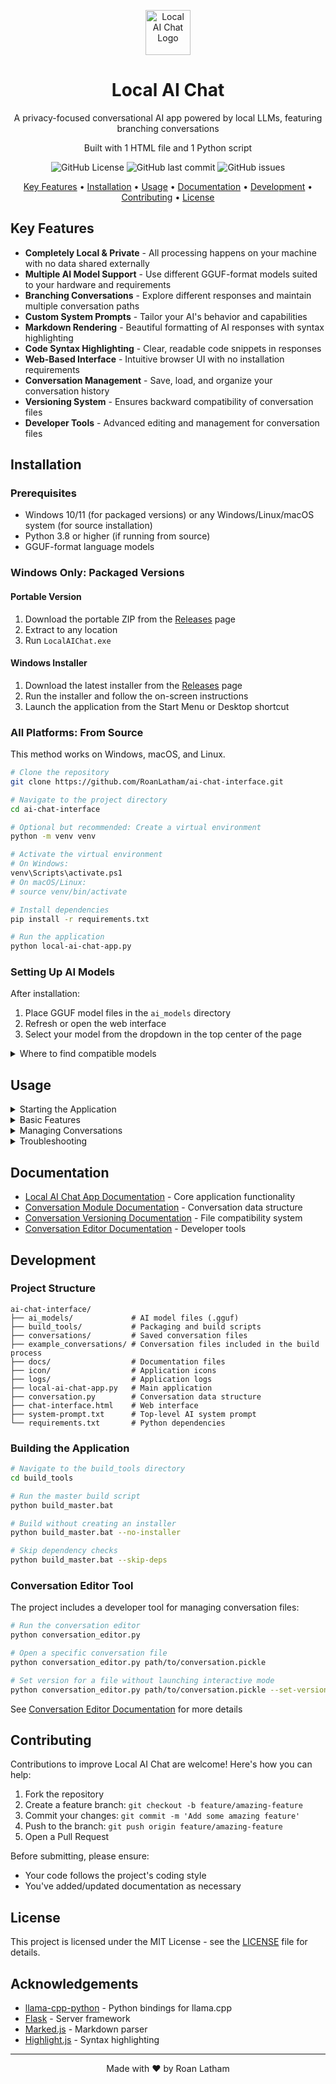 <p align="center">
  <img src="./icon/AII-icon.ico" alt="Local AI Chat Logo" width="72"/>
</p>

<h1 align="center">Local AI Chat</h1>

<p align="center">
  A privacy-focused conversational AI app powered by local LLMs, featuring branching conversations
</p>
<p align="center">
  Built with 1 HTML file and 1 Python script
</p>

<p align="center">
  <img alt="GitHub License" src="https://img.shields.io/badge/License-MIT-green">
  <img alt="GitHub last commit" src="https://img.shields.io/github/last-commit/RoanLatham/ai-chat-interface">
  <img alt="GitHub issues" src="https://img.shields.io/github/issues/RoanLatham/ai-chat-interface">
</p>

<p align="center">
  <a href="#key-features">Key Features</a> •
  <a href="#installation">Installation</a> •
  <a href="#usage">Usage</a> •
  <a href="#documentation">Documentation</a> •
  <a href="#development">Development</a> •
  <a href="#contributing">Contributing</a> •
  <a href="#license">License</a>
</p>

## Key Features

- **Completely Local & Private** - All processing happens on your machine with no data shared externally
- **Multiple AI Model Support** - Use different GGUF-format models suited to your hardware and requirements
- **Branching Conversations** - Explore different responses and maintain multiple conversation paths
- **Custom System Prompts** - Tailor your AI's behavior and capabilities
- **Markdown Rendering** - Beautiful formatting of AI responses with syntax highlighting
- **Code Syntax Highlighting** - Clear, readable code snippets in responses
- **Web-Based Interface** - Intuitive browser UI with no installation requirements
- **Conversation Management** - Save, load, and organize your conversation history
- **Versioning System** - Ensures backward compatibility of conversation files
- **Developer Tools** - Advanced editing and management for conversation files

## Installation

### Prerequisites

- Windows 10/11 (for packaged versions) or any Windows/Linux/macOS system (for source installation)
- Python 3.8 or higher (if running from source)
- GGUF-format language models

### Windows Only: Packaged Versions

#### Portable Version

1. Download the portable ZIP from the [Releases](https://github.com/RoanLatham/ai-chat-interface/releases) page
2. Extract to any location
3. Run `LocalAIChat.exe`

#### Windows Installer

1. Download the latest installer from the [Releases](https://github.com/RoanLatham/ai-chat-interface/releases) page
2. Run the installer and follow the on-screen instructions
3. Launch the application from the Start Menu or Desktop shortcut

### All Platforms: From Source

This method works on Windows, macOS, and Linux.

```bash
# Clone the repository
git clone https://github.com/RoanLatham/ai-chat-interface.git

# Navigate to the project directory
cd ai-chat-interface

# Optional but recommended: Create a virtual environment
python -m venv venv

# Activate the virtual environment
# On Windows:
venv\Scripts\activate.ps1
# On macOS/Linux:
# source venv/bin/activate

# Install dependencies
pip install -r requirements.txt

# Run the application
python local-ai-chat-app.py
```

### Setting Up AI Models

After installation:

1. Place GGUF model files in the `ai_models` directory
2. Refresh or open the web interface
3. Select your model from the dropdown in the top center of the page

<details>
<summary>Where to find compatible models</summary>

Compatible GGUF models can be downloaded from:

- [Hugging Face](https://huggingface.co/models?sort=downloads&search=gguf)

Recommended starter models:

- Llama-3-8B-Instruct (various quantizations)
- Mistral-7B-Instruct (various quantizations)
- Phi-3-mini-4k-instruct (various quantizations)

Choose quantization level based on your hardware capabilities:

- Q4_K_M: Good balance of quality and performance
- Q5_K_M: Better quality, more memory usage
- Q8_0: High quality, requires more memory, storage, and compute

</details>

## Usage

<details>
<summary>Starting the Application</summary>

1. Launch the application using the desktop shortcut or executable
2. A browser window will automatically open to `http://localhost:5000`
3. If the browser doesn't open automatically, manually navigate to this address

</details>

<details>
<summary>Basic Features</summary>

<details>
<summary>Creating a New Conversation</summary>

1. Click on the "New Conversation" button in the sidebar
2. Start typing a message and press Enter or click Send
3. Wait for the AI to generate a response

</details>

<details>
<summary>Working with Branches</summary>

1. To edit a message and create a new branch, click the "Edit" button on any message
2. To regenerate an AI response, click the "Regenerate" button
3. Navigate between branches using the left/right arrows that appear at branching points

</details>

<details>
<summary>Using Different Models</summary>

1. Select a model from the dropdown menu in the upper-right corner
2. The model will be loaded when you send your next message

</details>

<details>
<summary>Customizing System Prompts</summary>

1. Click the "Edit System Prompt" button in the header
2. Modify the prompt as desired
3. Click "Save" to apply the changes

</details>

</details>

<details>
<summary>Managing Conversations</summary>

- **Rename**: Click the menu icon next to a conversation and select "Rename"
- **Delete**: Click the menu icon next to a conversation and select "Delete"
- **Switch Branches**: Navigate to a specific branch using the branch indicators in the chat

</details>

<details>
<summary>Troubleshooting</summary>

- If models aren't appearing, ensure they're placed in the `ai_models` directory with a `.gguf` extension
- For slow responses, try a smaller or more optimized model
- Check the `logs` directory for detailed error information

</details>

</details>

## Documentation

- [Local AI Chat App Documentation](./Docs/local_ai_chat_app_documentation.md) - Core application functionality
- [Conversation Module Documentation](./Docs/conversation_module_documentation.md) - Conversation data structure
- [Conversation Versioning Documentation](./Docs/conversation_versioning.md) - File compatibility system
- [Conversation Editor Documentation](./Docs/conversation_editor_documentation.md) - Developer tools

## Development

### Project Structure

```
ai-chat-interface/
├── ai_models/             # AI model files (.gguf)
├── build_tools/           # Packaging and build scripts
├── conversations/         # Saved conversation files
├── example_conversations/ # Conversation files included in the build process
├── docs/                  # Documentation files
├── icon/                  # Application icons
├── logs/                  # Application logs
├── local-ai-chat-app.py   # Main application
├── conversation.py        # Conversation data structure
├── chat-interface.html    # Web interface
├── system-prompt.txt      # Top-level AI system prompt
└── requirements.txt       # Python dependencies
```

### Building the Application

```bash
# Navigate to the build_tools directory
cd build_tools

# Run the master build script
python build_master.bat

# Build without creating an installer
python build_master.bat --no-installer

# Skip dependency checks
python build_master.bat --skip-deps
```

### Conversation Editor Tool

The project includes a developer tool for managing conversation files:

```bash
# Run the conversation editor
python conversation_editor.py

# Open a specific conversation file
python conversation_editor.py path/to/conversation.pickle

# Set version for a file without launching interactive mode
python conversation_editor.py path/to/conversation.pickle --set-version 1.1.0
```

See [Conversation Editor Documentation](./Docs/conversation_editor_documentation.md) for more details

## Contributing

Contributions to improve Local AI Chat are welcome! Here's how you can help:

1. Fork the repository
2. Create a feature branch: `git checkout -b feature/amazing-feature`
3. Commit your changes: `git commit -m 'Add some amazing feature'`
4. Push to the branch: `git push origin feature/amazing-feature`
5. Open a Pull Request

Before submitting, please ensure:

- Your code follows the project's coding style
- You've added/updated documentation as necessary

## License

This project is licensed under the MIT License - see the [LICENSE](LICENSE) file for details.

## Acknowledgements

- [llama-cpp-python](https://github.com/abetlen/llama-cpp-python) - Python bindings for llama.cpp
- [Flask](https://flask.palletsprojects.com/) - Server framework
- [Marked.js](https://marked.js.org/) - Markdown parser
- [Highlight.js](https://highlightjs.org/) - Syntax highlighting

---

<p align="center">
  Made with ❤️ by Roan Latham
</p>
